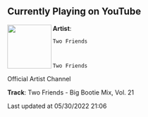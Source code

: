 ## Currently Playing on YouTube

[<img align="left" width="100" src="">](https://www.youtube.com/c/TwoFriendsMusic)

**Artist**: 
  
    Two Friends
  
  
  
    Two Friends
  




  
    
    
  
  Official Artist Channel




 

**Track**: Two Friends - Big Bootie Mix, Vol. 21

Last updated at 05/30/2022 21:06
